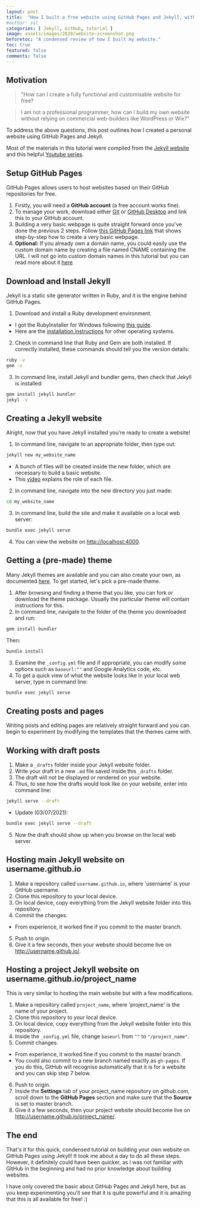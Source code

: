 ```yaml
---
layout: post
title:  "How I built a free website using GitHub Pages and Jekyll, with no prior knowledge in web-building"
#author: sal
categories: [ Jekyll, GitHub, tutorial ]
image: assets/images/2020/website-screenshot.png
beforetoc: "A condensed review of how I built my website."
toc: true
featured: false
comments: false
---
```


## Motivation
> "How can I create a fully functional and customisable website for free?

> I am not a professional programmer, how can I build my own website without relying on commercial web-builders like WordPress or Wix?"

To address the above questions, this post outlines how I created a personal website using GitHub Pages and Jekyll.

Most of the materials in this tutorial were compiled from the [Jekyll website](https://jekyllrb.com/) and this helpful [Youtube series](https://youtu.be/T1itpPvFWHI).

## Setup GitHub Pages
GitHub Pages allows users to host websites based on their GitHub repositories for free.

1. Firstly, you will need a **GitHub account** (a free account works fine).
2. To manage your work, download either [Git](https://git-scm.com/) or [GitHub Desktop](https://desktop.github.com/) and link this to your GitHub account.
3. Building a very basic webpage is quite straight forward once you've done the previous 2 steps. Follow [this GitHub Pages link](https://pages.github.com/) that shows step-by-step how to create a very basic webpage.
4. **Optional:** If you already own a domain name, you could easily use the custom domain name by creating a file named CNAME containing the URL. I will not go into custom domain names in this tutorial but you can read more about it [here](https://help.github.com/en/github/working-with-github-pages/configuring-a-custom-domain-for-your-github-pages-site)

## Download and Install Jekyll
Jekyll is a static site generator written in Ruby, and it is the engine behind GitHub Pages.
1. Download and install a Ruby development environment.
  * I got the RubyInstaller for Windows following [this guide](https://jekyllrb.com/docs/installation/windows/).
  * Here are the [installation instructions](https://jekyllrb.com/docs/installation/#requirements) for other operating systems.
2. Check in command line that Ruby and Gem are both installed. If correctly installed, these commands should tell you the version details:
```bash
ruby -v
gem -v
```
3. In command line, install Jekyll and bundler gems, then check that Jekyll is installed:
```bash
gem install jekyll bundler
jekyl -v
```

## Creating a Jekyll website
Alright, now that you have Jekyll installed you're ready to create a website!
1. In command line, navigate to an appropriate folder, then type out:
```bash
jekyll new my_website_name
```
  * A bunch of files will be created inside the new folder, which are necessary to build a basic website.
  * This [video](https://youtu.be/pxua_1vyFck) explains the role of each file.
2. In command line, navigate into the new directory you just made:
```bash
cd my_website_name
```
3. In command line, build the site and make it available on a local web server:
```bash
bundle exec jekyll serve
```
4. You can view the website on [http://localhost:4000](http://localhost:4000).

## Getting a (pre-made) theme
Many Jekyll themes are available and you can also create your own, as documented [here](https://jekyllrb.com/docs/themes/). To get started, let's pick a pre-made theme.
1. After browsing and finding a theme that you like, you can fork or download the theme package. Usually the particular theme will contain instructions for this.
2. In command line, navigate to the folder of the theme you downloaded and run:
```bash
gem install bundler
```
Then:
```bash
bundle install
```
3. Examine the `_config.yml` file and if appropriate, you can modify some options such as `baseurl:""` and Google Analytics code, etc.
4. To get a quick view of what the website looks like in your local web server, type in command line:
```bash
bundle exec jekyll serve
```

## Creating posts and pages
Writing posts and editing pages are relatively straight forward and you can begin to experiment by modifying the templates that the themes came with.

## Working with draft posts
1.	Make a `_drafts` folder inside your Jekyll website folder.
2.	Write your draft in a new `.md` file saved inside this `_drafts` folder.
3.	The draft will not be displayed or rendered on your website.
4.	Thus, to see how the drafts would look like on your website, enter into command line:
```bash
jekyll serve --draft
```
-	Update (03/07/2021):
```bash
bundle exec jekyll serve --draft
```
5.	Now the draft should show up when you browse on the local web server.

## Hosting main Jekyll website on username.github.io
1.	Make a repository called `username.github.io`, where 'username' is your GitHub username.
2.	Clone this repository to your local device.
3.	On local device, copy everything from the Jekyll website folder into this repository.
4.	Commit the changes.
  * From experience, it worked fine if you commit to the master branch.
5.	Push to origin.
6.	Give it a few seconds, then your website should become live on http://username.github.io/.

## Hosting a project Jekyll website on username.github.io/project_name
This is very similar to hosting the main website but with a few modifications.
1.	Make a repository called `project_name`, where 'project_name' is the name of your project.
2.	Clone this repository to your local device.
3.	On local device, copy everything from the Jekyll website folder into this repository.
4.	Inside the `_config.yml` file, change `baseurl` from `""` to `"/project_name"`.
5.	Commit changes.
  * From experience, it worked fine if you commit to the master branch.
  * You could also commit to a new branch named exactly as `gh-pages`. If you do this, GitHub will recognise automatically that it is for a website and you can skip step 7 below.
6.	Push to origin.
7.	Inside the **Settings** tab of your project_name repository on github.com, scroll down to the **GitHub Pages** section and make sure that the **Source** is set to master branch.
8.	Give it a few seconds, then your project website should become live on http://username.github.io/project_name/.

## The end
That's it for this quick, condensed tutorial on building your own website on GitHub Pages using Jekyll! It took me about a day to do all these steps. However, it definitely could have been quicker, as I was not familiar with GitHub in the beginning and had no prior knowledge about building websites.

I have only covered the basic about GitHub Pages and Jekyll here, but as you keep experimenting you'll see that it is quite powerful and it is amazing that this is all available for free! :)
